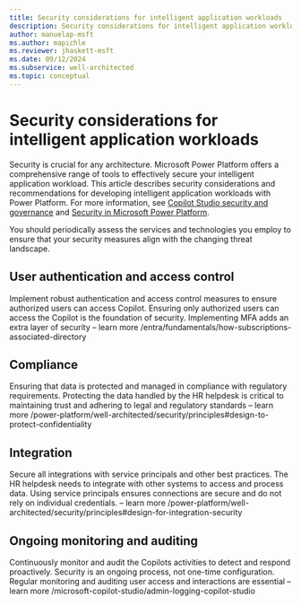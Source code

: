 ```yaml
---
title: Security considerations for intelligent application workloads
description: Security considerations for intelligent application workloads TODO
author: manuelap-msft
ms.author: mapichle
ms.reviewer: jhaskett-msft
ms.date: 09/12/2024
ms.subservice: well-architected
ms.topic: conceptual
---
```


# Security considerations for intelligent application workloads

Security is crucial for any architecture. Microsoft Power Platform offers a comprehensive range of tools to effectively secure your intelligent application workload. This article describes security considerations and recommendations for developing intelligent application workloads with Power Platform. For more information, see [Copilot Studio security and governance](/microsoft-copilot-studio/security-and-governance) and [Security in Microsoft Power Platform](/power-platform/admin/security/overview).

You should periodically assess the services and technologies you employ to ensure that your security measures align with the changing threat landscape.

## User authentication and access control

Implement robust authentication and access control measures to ensure authorized users can access Copilot. Ensuring only authorized users can access the Copilot is the foundation of security. Implementing MFA adds an extra layer of security – learn more /entra/fundamentals/how-subscriptions-associated-directory

## Compliance

Ensuring that data is protected and managed in compliance with regulatory requirements. Protecting the data handled by the HR helpdesk is critical to maintaining trust and adhering to legal and regulatory standards – learn more /power-platform/well-architected/security/principles#design-to-protect-confidentiality

## Integration

Secure all integrations with service principals and other best practices.
The HR helpdesk needs to integrate with other systems to access and process data. Using service principals ensures connections are secure and do not rely on individual credentials. – learn more /power-platform/well-architected/security/principles#design-for-integration-security

## Ongoing monitoring and auditing

Continuously monitor and audit the Copilots activities to detect and respond proactively. Security is an ongoing process, not one-time configuration. Regular monitoring and auditing user access and interactions are essential – learn more /microsoft-copilot-studio/admin-logging-copilot-studio







